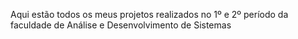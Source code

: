 Aqui estão todos os meus projetos realizados no 1º e 2º período da faculdade de Análise e Desenvolvimento de Sistemas
